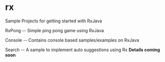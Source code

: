 # rx
Sample Projects for getting started with RxJava

RxPong -- Simple ping pong game using RxJava

Console -- Contains console based samples/examples on RxJava

Search -- A sample to implement auto suggestions using Rx
	**Details coming soon**
